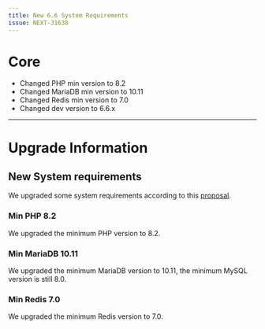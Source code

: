 ```yaml
---
title: New 6.6 System Requirements
issue: NEXT-31638
---
```

# Core
* Changed PHP min version to 8.2
* Changed MariaDB min version to 10.11
* Changed Redis min version to 7.0
* Changed dev version to 6.6.x
___
# Upgrade Information
## New System requirements
We upgraded some system requirements according to this [proposal](https://github.com/cicada/cicada/discussions/3359).
### Min PHP 8.2
We upgraded the minimum PHP version to 8.2.
### Min MariaDB 10.11
We upgraded the minimum MariaDB version to 10.11, the minimum MySQL version is still 8.0.
### Min Redis 7.0
We upgraded the minimum Redis version to 7.0.
